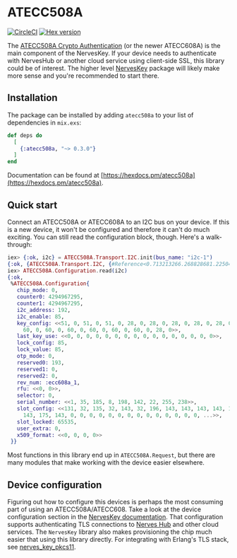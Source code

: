 # ATECC508A

[![CircleCI](https://circleci.com/gh/nerves-hub/atecc508a.svg?style=svg)](https://circleci.com/gh/nerves-hub/atecc508a)
[![Hex version](https://img.shields.io/hexpm/v/atecc508a.svg "Hex version")](https://hex.pm/packages/atecc508a)

The [ATECC508A Crypto Authentication](https://www.microchip.com/wwwproducts/en/ATECC508A)
(or the newer ATECC608A) is the main component of the NervesKey. If your device
needs to authenticate with NervesHub or another cloud service using client-side
SSL, this library could be of interest. The higher level
[NervesKey](https://github.com/nerves-hub/nerves_key) package will likely make
more sense and you're recommended to start there.

## Installation

The package can be installed by adding `atecc508a` to your list of dependencies
in `mix.exs`:

```elixir
def deps do
  [
    {:atecc508a, "~> 0.3.0"}
  ]
end
```

Documentation can be found at [https://hexdocs.pm/atecc508a](https://hexdocs.pm/atecc508a).

## Quick start

Connect an ATECC508A or ATECC608A to an I2C bus on your device. If this is a new
device, it won't be configured and therefore it can't do much exciting. You can
still read the configuration block, though. Here's a walk-through:

```elixir
iex> {:ok, i2c} = ATECC508A.Transport.I2C.init(bus_name: "i2c-1")
{:ok, {ATECC508A.Transport.I2C, {#Reference<0.713213266.268828681.225043>, 96}}}
iex> ATECC508A.Configuration.read(i2c)
{:ok,
 %ATECC508A.Configuration{
   chip_mode: 0,
   counter0: 4294967295,
   counter1: 4294967295,
   i2c_address: 192,
   i2c_enable: 85,
   key_config: <<51, 0, 51, 0, 51, 0, 28, 0, 28, 0, 28, 0, 28, 0, 28, 0, 60, 0,
     60, 0, 60, 0, 60, 0, 60, 0, 60, 0, 60, 0, 28, 0>>,
   last_key_use: <<0, 0, 0, 0, 0, 0, 0, 0, 0, 0, 0, 0, 0, 0, 0, 0>>,
   lock_config: 85,
   lock_value: 85,
   otp_mode: 0,
   reserved0: 193,
   reserved1: 0,
   reserved2: 0,
   rev_num: :ecc608a_1,
   rfu: <<0, 0>>,
   selector: 0,
   serial_number: <<1, 35, 185, 8, 198, 142, 22, 255, 238>>,
   slot_config: <<131, 32, 135, 32, 143, 32, 196, 143, 143, 143, 143, 143, 159,
     143, 175, 143, 0, 0, 0, 0, 0, 0, 0, 0, 0, 0, 0, 0, 0, 0, ...>>,
   slot_locked: 65535,
   user_extra: 0,
   x509_format: <<0, 0, 0, 0>>
 }}
```

Most functions in this library end up in `ATECC508A.Request`, but there are many
modules that make working with the device easier elsewhere.

## Device configuration

Figuring out how to configure this devices is perhaps the most consuming part of
using an ATECC508A/ATECC608. Take a look at the device configuration section in
the [NervesKey documentation](https://github.com/nerves-hub/nerves_key). That
configuration supports authenticating TLS connections to [Nerves
Hub](https://nerves-hub.org/) and other cloud services. The `NervesKey` library
also makes provisioning the chip much easier that using this library directly.
For integrating with Erlang's TLS stack, see
[nerves_key_pkcs11](https://github.com/nerves-hub/nerves_key_pkcs11).
